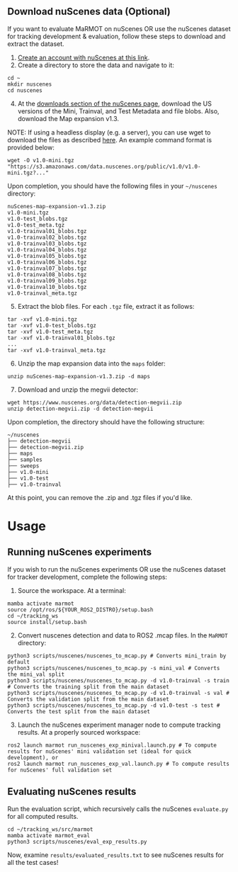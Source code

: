 ## Download nuScenes data (Optional)
If you want to evaluate MaRMOT on nuScenes OR use the nuScenes dataset for tracking development & evaluation, follow these steps to download and extract the dataset.

1) [Create an account with nuScenes at this link](https://www.nuscenes.org/sign-up).
2) Create a directory to store the data and navigate to it:
```
cd ~
mkdir nuscenes
cd nuscenes
```
4) At the [downloads section of the nuScenes page](https://www.nuscenes.org/nuscenes#download), download the US versions of the Mini, Trainval, and Test Metadata and file blobs. Also, download the Map expansion v1.3.

  NOTE: If using a headless display (e.g. a server), you can use wget to download the files as described [here](https://github.com/nutonomy/nuscenes-devkit/issues/110). An example command format is provided below:
  ```
  wget -O v1.0-mini.tgz "https://s3.amazonaws.com/data.nuscenes.org/public/v1.0/v1.0-mini.tgz?..."
  ```
Upon completion, you should have the following files in your `~/nuscenes` directory:
```
nuScenes-map-expansion-v1.3.zip
v1.0-mini.tgz
v1.0-test_blobs.tgz
v1.0-test_meta.tgz
v1.0-trainval01_blobs.tgz
v1.0-trainval02_blobs.tgz
v1.0-trainval03_blobs.tgz
v1.0-trainval04_blobs.tgz
v1.0-trainval05_blobs.tgz
v1.0-trainval06_blobs.tgz
v1.0-trainval07_blobs.tgz
v1.0-trainval08_blobs.tgz
v1.0-trainval09_blobs.tgz
v1.0-trainval10_blobs.tgz
v1.0-trainval_meta.tgz
```
5) Extract the blob files. For each `.tgz` file, extract it as follows:
```
tar -xvf v1.0-mini.tgz
tar -xvf v1.0-test_blobs.tgz
tar -xvf v1.0-test_meta.tgz
tar -xvf v1.0-trainval01_blobs.tgz
...
tar -xvf v1.0-trainval_meta.tgz
```
6) Unzip the map expansion data into the `maps` folder:
```
unzip nuScenes-map-expansion-v1.3.zip -d maps
```

7) Download and unzip the megvii detector:
```
wget https://www.nuscenes.org/data/detection-megvii.zip
unzip detection-megvii.zip -d detection-megvii
```

Upon completion, the directory should have the following structure:
```
~/nuscenes
├── detection-megvii
├── detection-megvii.zip
├── maps
├── samples
├── sweeps
├── v1.0-mini
├── v1.0-test
├── v1.0-trainval
```
At this point, you can remove the .zip and .tgz files if you'd like.
# Usage

## Running nuScenes experiments
If you wish to run the nuScenes experiments OR use the nuScenes dataset for tracker development, complete the following steps:

1) Source the workspace. At a terminal:
```
mamba activate marmot
source /opt/ros/${YOUR_ROS2_DISTRO}/setup.bash
cd ~/tracking_ws
source install/setup.bash

```

2) Convert nuscenes detection and data to ROS2 .mcap files. In the `MaRMOT` directory:
```
python3 scripts/nuscenes/nuscenes_to_mcap.py # Converts mini_train by default
python3 scripts/nuscenes/nuscenes_to_mcap.py -s mini_val # Converts the mini_val split
python3 scripts/nuscenes/nuscenes_to_mcap.py -d v1.0-trainval -s train # Converts the training split from the main dataset
python3 scripts/nuscenes/nuscenes_to_mcap.py -d v1.0-trainval -s val # Converts the validation split from the main dataset
python3 scripts/nuscenes/nuscenes_to_mcap.py -d v1.0-test -s test # Converts the test split from the main dataset
```

3) Launch the nuScenes experiment manager node to compute tracking results. At a properly sourced workspace:
```
ros2 launch marmot run_nuscenes_exp_minival.launch.py # To compute results for nuScenes' mini validation set (ideal for quick development), or
ros2 launch marmot run_nuscenes_exp_val.launch.py # To compute results for nuScenes' full validation set
```

## Evaluating nuScenes results
Run the evaluation script, which recursively calls the nuScenes `evaluate.py` for all computed results.
```
cd ~/tracking_ws/src/marmot
mamba activate marmot_eval
python3 scripts/nuscenes/eval_exp_results.py
```
Now, examine `results/evaluated_results.txt` to see nuScenes results for all the test cases!
